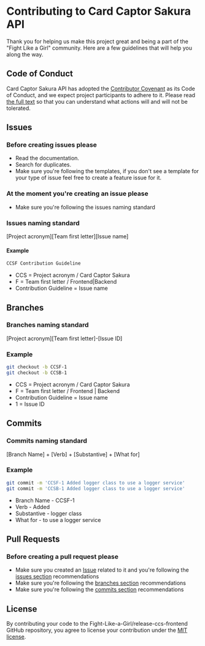 # Contributing to Card Captor Sakura API

Thank you for helping us make this project great and being a part of the "Fight Like a Girl" community. Here are a few guidelines that will help you along the way.

## Code of Conduct

Card Captor Sakura API has adopted the [Contributor Covenant](https://www.contributor-covenant.org/) as its Code of Conduct, and we expect project participants to adhere to it.
Please read [the full text](/CODE_OF_CONDUCT.md) so that you can understand what actions will and will not be tolerated.

## Issues

### Before creating issues please

* Read the documentation.
* Search for duplicates.
* Make sure you're following the templates, if you don't see a template for your type of issue feel free to create a feature issue for it.

### At the moment you're creating an issue please

* Make sure you're following the issues naming standard

### Issues naming standard

[Project acronym][Team first letter][Issue name]

#### Example

``` bash
CCSF Contribution Guideline
```

* CCS = Project acronym / Card Captor Sakura
* F = Team first letter / Frontend|Backend
* Contribution Guideline = Issue name

## Branches

### Branches naming standard

[Project acronym][Team first letter]-[Issue ID]

### Example

``` bash
git checkout -b CCSF-1
git checkout -b CCSB-1
```

* CCS = Project acronym / Card Captor Sakura
* F = Team first letter / Frontend | Backend
* Contribution Guideline = Issue name
* 1 = Issue ID

## Commits

### Commits naming standard

[Branch Name] + [Verb] + [Substantive] + [What for]

### Example

``` bash
git commit -m 'CCSF-1 Added logger class to use a logger service'
git commit -m 'CCSB-1 Added logger class to use a logger service'
```

* Branch Name - CCSF-1
* Verb - Added
* Substantive - logger class
* What for - to use a logger service

## Pull Requests

### Before creating a pull request please

* Make sure you created an [Issue](https://github.com/Fight-Like-a-Girl/issues) related to it and you're following the [issues section](#Issues) recommendations
* Make sure you're following the [branches section](#Branches) recommendations
* Make sure you're following the [commits section](#Commits) recommendations

## License

By contributing your code to the Fight-Like-a-Girl/release-ccs-frontend GitHub repository, you agree to license your contribution under the [MIT license](/LICENSE).
